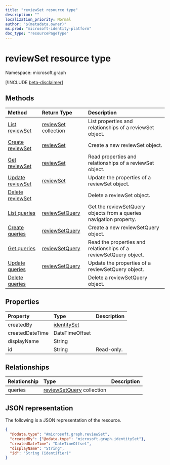 ```yaml
---
title: "reviewSet resource type"
description: ""
localization_priority: Normal
author: "$(metadata.owner)"
ms.prod: "microsoft-identity-platform"
doc_type: "resourcePageType"
---
```


# reviewSet resource type

Namespace: microsoft.graph

[!INCLUDE [beta-disclaimer](../../includes/beta-disclaimer.md)]

## Methods

| Method                                               | Return Type                                       | Description                                                        |
| :--------------------------------------------------- | :------------------------------------------------ | :----------------------------------------------------------------- |
| [List reviewSet](../api/reviewset-list.md)           | [reviewSet](reviewSet.md) collection              | List properties and relationships of a reviewSet object.           |
| [Create reviewSet](../api/reviewset-create.md)       | [reviewSet](reviewSet.md)                         | Create a new reviewSet object.                                     |
| [Get reviewSet](../api/reviewset-get.md)             | [reviewSet](reviewSet.md)                         | Read properties and relationships of a reviewSet object.           |
| [Update reviewSet](../api/reviewset-update.md)       | [reviewSet](reviewSet.md)                         | Update the properties of a reviewSet object.                       |
| [Delete reviewSet](../api/reviewset-delete.md)       |                                                   | Delete a reviewSet object.                                         |
| [List queries](../api/reviewset-list-queries.md)     | [reviewSetQuery](../resources/-reviewsetquery.md) | Get the reviewSetQuery objects from a queries navigation property. |
| [Create queries](../api/reviewset-post-queries.md)   | [reviewSetQuery](../resources/-reviewsetquery.md) | Create a new reviewSetQuery object.                                |
| [Get queries](../api/reviewset-get-queries.md)       | [reviewSetQuery](../resources/-reviewsetquery.md) | Read the properties and relationships of a reviewSetQuery object.  |
| [Update queries](../api/reviewset-update-queries.md) | [reviewSetQuery](../resources/-reviewsetquery.md) | Update the properties of a reviewSetQuery object.                  |
| [Delete queries](../api/reviewset-delete-queries.md) |                                                   | Delete a reviewSetQuery object.                                    |

## Properties

| Property        | Type                                       | Description |
| :-------------- | :----------------------------------------- | :---------- |
| createdBy       | [identitySet](../resources/identityset.md) |             |
| createdDateTime | DateTimeOffset                             |             |
| displayName     | String                                     |             |
| id              | String                                     | Read-only.  |

## Relationships

| Relationship | Type                                                        | Description |
| :----------- | :---------------------------------------------------------- | :---------- |
| queries      | [reviewSetQuery](../resources/reviewsetquery.md) collection |             |

## JSON representation

The following is a JSON representation of the resource.

<!-- {
  "blockType": "resource",
  "keyProperty": "id",
  "@odata.type": "microsoft.graph.reviewSet",
  "baseType": "microsoft.graph.entity",
  "openType": False
}
-->

```json
{
  "@odata.type": "#microsoft.graph.reviewSet",
  "createdBy": {"@odata.type": "microsoft.graph.identitySet"},
  "createdDateTime": "DateTimeOffset",
  "displayName": "String",
  "id": "String (identifier)"
}
```
